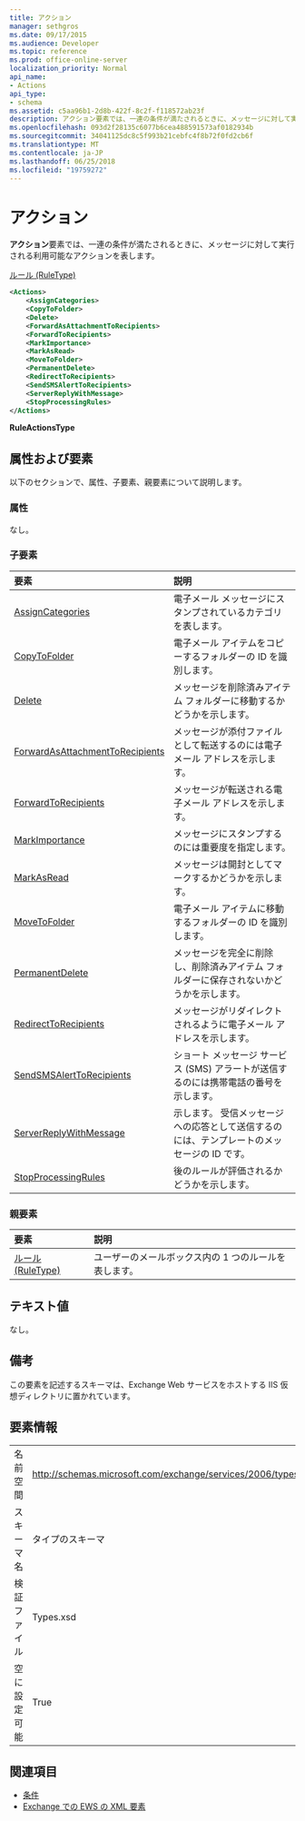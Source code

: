 ```yaml
---
title: アクション
manager: sethgros
ms.date: 09/17/2015
ms.audience: Developer
ms.topic: reference
ms.prod: office-online-server
localization_priority: Normal
api_name:
- Actions
api_type:
- schema
ms.assetid: c5aa96b1-2d8b-422f-8c2f-f118572ab23f
description: アクション要素では、一連の条件が満たされるときに、メッセージに対して実行される利用可能なアクションを表します。
ms.openlocfilehash: 093d2f28135c6077b6cea488591573af0182934b
ms.sourcegitcommit: 34041125dc8c5f993b21cebfc4f8b72f0fd2cb6f
ms.translationtype: MT
ms.contentlocale: ja-JP
ms.lasthandoff: 06/25/2018
ms.locfileid: "19759272"
---
```

# <a name="actions"></a>アクション

**アクション**要素では、一連の条件が満たされるときに、メッセージに対して実行される利用可能なアクションを表します。 
  
[ルール (RuleType)](rule-ruletype.md)
  
```XML
<Actions>
    <AssignCategories>
    <CopyToFolder>
    <Delete>
    <ForwardAsAttachmentToRecipients>
    <ForwardToRecipients>
    <MarkImportance>
    <MarkAsRead>
    <MoveToFolder>
    <PermanentDelete>
    <RedirectToRecipients>
    <SendSMSAlertToRecipients>
    <ServerReplyWithMessage>
    <StopProcessingRules>
</Actions>
```

 **RuleActionsType**
## <a name="attributes-and-elements"></a>属性および要素

以下のセクションで、属性、子要素、親要素について説明します。
  
### <a name="attributes"></a>属性

なし。
  
### <a name="child-elements"></a>子要素

|**要素**|**説明**|
|:-----|:-----|
|[AssignCategories](assigncategories.md) <br/> |電子メール メッセージにスタンプされているカテゴリを表します。  <br/> |
|[CopyToFolder](copytofolder.md) <br/> |電子メール アイテムをコピーするフォルダーの ID を識別します。  <br/> |
|[Delete](delete.md) <br/> |メッセージを削除済みアイテム フォルダーに移動するかどうかを示します。  <br/> |
|[ForwardAsAttachmentToRecipients](forwardasattachmenttorecipients.md) <br/> |メッセージが添付ファイルとして転送するのには電子メール アドレスを示します。  <br/> |
|[ForwardToRecipients](forwardtorecipients.md) <br/> |メッセージが転送される電子メール アドレスを示します。  <br/> |
|[MarkImportance](markimportance.md) <br/> |メッセージにスタンプするのには重要度を指定します。  <br/> |
|[MarkAsRead](markasread.md) <br/> |メッセージは開封としてマークするかどうかを示します。  <br/> |
|[MoveToFolder](movetofolder.md) <br/> |電子メール アイテムに移動するフォルダーの ID を識別します。  <br/> |
|[PermanentDelete](permanentdelete.md) <br/> |メッセージを完全に削除し、削除済みアイテム フォルダーに保存されないかどうかを示します。  <br/> |
|[RedirectToRecipients](redirecttorecipients.md) <br/> |メッセージがリダイレクトされるように電子メール アドレスを示します。  <br/> |
|[SendSMSAlertToRecipients](sendsmsalerttorecipients.md) <br/> |ショート メッセージ サービス (SMS) アラートが送信するのには携帯電話の番号を示します。  <br/> |
|[ServerReplyWithMessage](serverreplywithmessage.md) <br/> |示します。 受信メッセージへの応答として送信するのには、テンプレートのメッセージの ID です。  <br/> |
|[StopProcessingRules](stopprocessingrules.md) <br/> |後のルールが評価されるかどうかを示します。  <br/> |
   
### <a name="parent-elements"></a>親要素

|**要素**|**説明**|
|:-----|:-----|
|[ルール (RuleType)](rule-ruletype.md) <br/> |ユーザーのメールボックス内の 1 つのルールを表します。  <br/> |
   
## <a name="text-value"></a>テキスト値

なし。
  
## <a name="remarks"></a>備考

この要素を記述するスキーマは、Exchange Web サービスをホストする IIS 仮想ディレクトリに置かれています。
  
## <a name="element-information"></a>要素情報

|||
|:-----|:-----|
|名前空間  <br/> |http://schemas.microsoft.com/exchange/services/2006/types  <br/> |
|スキーマ名  <br/> |タイプのスキーマ  <br/> |
|検証ファイル  <br/> |Types.xsd  <br/> |
|空に設定可能  <br/> |True  <br/> |
   
## <a name="see-also"></a>関連項目

- [条件](conditions.md)
- [Exchange での EWS の XML 要素](ews-xml-elements-in-exchange.md)

